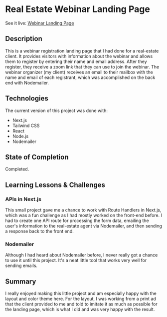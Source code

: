 # Real Estate Webinar Landing Page

See it live: [Webinar Landing Page](https://golden-churros-0f78d2.netlify.app/)

## Description
This is a webinar registration landing page that I had done for a real-estate client. It provides visitors with information about the webinar and allows them to register by entering their name and email address. After they register, they receive a zoom link that they can use to join the webinar. The webinar organizer (my client) receives an email to their mailbox with the name and email of each registrant, which was accomplished on the back end with Nodemailer.

## Technologies
The current version of this project was done with:
* Next.js
* Tailwind CSS
* React
* Node.js
* Nodemailer

## State of Completion
Completed.

## Learning Lessons & Challenges

### APIs in Next.js
This small project gave me a chance to work with Route Handlers in Next.js, which was a fun challenge as I had mostly worked on the front-end before. I had to create one API route for processing the form data, emailing the user's information to the real-estate agent via Nodemailer, and then sending a response back to the front end.

### Nodemailer
Although I had heard about Nodemailer before, I never really got a chance to use it until this project. It's a neat little tool that works very well for sending emails.

## Summary
I really enjoyed making this little project and am especially happy with the layout and color theme here. For the layout, I was working from a print ad that the client provided to me and told to imitate it as much as possible for the landing page, which is what I did and was very happy with the result.




